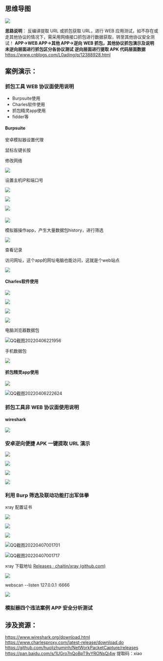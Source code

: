 ## 思维导图

![](image44/QQ截图20220405211705.png)







**思路说明**：
反编译提取 URL 或抓包获取 URL，进行 WEB 应用测试，如不存在或走其他协议的情况下，需采用网络接口抓包进行数据获取，转至其他协议安全测试！
**APP->WEB APP->其他 APP->逆向**
**WEB 抓包，其他协议抓包演示及说明**
**未逆向层面进行抓包区分各协议测试**
**逆向层面进行提取 APK 代码层面数据**
https://www.cnblogs.com/L0ading/p/12388928.html



## 案例演示：

### 抓包工具 WEB 协议面使用说明

- Burpsuite使用
- Charles软件使用
- 抓包精灵app使用
- fidder等

#### Burpsuite

安卓模拟器设置代理

鼠标左键长按 

修改网络

![](image44/QQ截图20220406212122.png)

设置主机IP和端口号

![](image44/QQ截图20220406212507.png)

![](image44/QQ截图20220406212400.png)

![](image44/QQ截图20220406212614.png)

### 

![](image44/QQ截图20220406212853.png)

模拟器操作app，产生大量数据包history，进行筛选

![](image44/QQ截图20220406213104.png)



查看记录

访问网址，这个app的网址电脑也能访问，这就是个web站点

![](image44/QQ截图20220406213549.png)

#### Charles软件使用

![](image44/QQ截图20220406221452.png)



![](image44/QQ截图20220406214307.png)



![](image44/QQ截图20220406221425.png)



![](image44/QQ截图20220406221224.png)



电脑浏览器数据包

![QQ截图20220406221956](image44/QQ截图20220406221956.png)

手机数据包

![](image44/QQ截图20220406221916.png)



#### 抓包精灵app使用

![](image44/QQ截图20220406222604.png)



![QQ截图20220406222624](image44/QQ截图20220406222624.png)

### 抓包工具非 WEB 协议面使用说明

#### wireshark

![](image44/QQ截图20220406235116.png)

### 安卓逆向便捷 APK 一键提取 URL 演示

![](image44/QQ截图20220406235821.png)

![](image44/QQ截图20220406235920.png)

![](image44/QQ截图20220407000119.png)

![](image44/QQ截图20220407000218.png)



### 利用 Burp 筛选及联动功能打出军体拳

xray 配置证书

![](image44/QQ截图20220407000953.png)



![](image44/QQ截图20220407001154.png)



![](image44/QQ截图20220407001633.png)

![QQ截图20220407001701](image44/QQ截图20220407001701.png)

![QQ截图20220407001717](image44/QQ截图20220407001717.png)



xray 下载地址 [Releases · chaitin/xray (github.com)](https://github.com/chaitin/xray/releases)

![](image44/QQ截图20220407001847.png)

webscan --listen 127.0.0.1 :6666



![](image44/QQ截图20220407002442.png)



### 模拟器四个违法案例 APP 安全分析测试



## 涉及资源：

https://www.wireshark.org/download.html
https://www.charlesproxy.com/latest-release/download.do
https://github.com/huolizhuminh/NetWorkPacketCapture/releases
https://pan.baidu.com/s/1UGro7nQoBpT9vYRONsQi4w 提取码：xiao